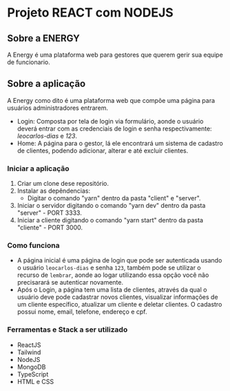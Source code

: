 # Projeto REACT com NODEJS

## Sobre a ENERGY

A Energy é uma plataforma web para gestores que querem gerir sua equipe de funcionario.

## Sobre a aplicação

A Energy como dito é uma plataforma web que compõe uma página para usuários administradores entrarem.

- Login: Composta por tela de login via formulário, aonde o usuário deverá entrar com as credenciais de login e senha respectivamente: *leocarlos-dias* e *123*.
- Home: A página para o gestor, lá ele encontrará um sistema de cadastro de clientes, podendo adicionar, alterar e até excluir clientes.

### Iniciar a aplicação

1. Criar um clone dese repositório.
2. Instalar as depêndencias:
   - Digitar o comando "yarn" dentro da pasta "client" e "server".
3. Iniciar o servidor digitando o comando "yarn dev" dentro da pasta "server" - PORT 3333.
4. Iniciar a cliente digitando o comando "yarn start" dentro da pasta "cliente" - PORT 3000.

### Como funciona

- A página inicial é uma página de login que pode ser autenticada usando o usuário `leocarlos-dias` e senha `123`, também pode se utilizar o recurso de `lembrar`, aonde ao logar utilizando essa opção você não precisarará se autenticar novamente.
- Após o Login, a página tem uma lista de clientes, através da qual o usuário deve pode cadastrar novos clientes, visualizar informações de um cliente específico, atualizar um cliente e deletar clientes. O cadastro possui nome, email, telefone, endereço e cpf.

### Ferramentas e Stack a ser utilizado

- ReactJS
- Tailwind
- NodeJS
- MongoDB
- TypeScript
- HTML e CSS
